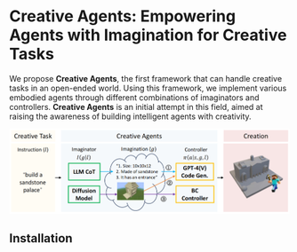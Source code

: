 # Creative Agents: Empowering Agents with Imagination for Creative Tasks


We propose **Creative Agents**, the first framework that can handle creative tasks in an open-ended world. Using this framework, we implement various embodied agents through different combinations of imaginators and controllers. **Creative Agents** is an initial attempt in this field, aimed at raising the awareness of building intelligent agents with creativity.

![](figs/pipeline.png)

## Installation
